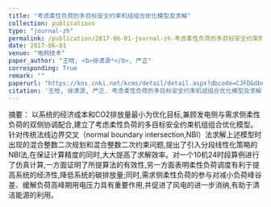 ```yaml
---
title: "考虑柔性负荷的多目标安全约束机组组合优化模型及求解"
collection: publications
type: "journal-zh"
permalink: /publication/2017-06-01-journal-zh-考虑柔性负荷的多目标安全约束机组组合优化模型及求解
date: 2017-06-01
venue: "电网技术"
paper_author: "王晗, <b>徐潇源*</b>, 严正"
corresponding: True
remark: ""
paperurl: "https://kns.cnki.net/kcms/detail/detail.aspx?dbcode=CJFD&dbname=CJFDLAST2017&filename=DWJS201706027&uniplatform=NZKPT&v=_rnILaSK9Q16NUUgIXFIcPs9v0E3m0q3uzXbRT-sKPx7uMitlqH5c6IeDgmmRheE"
citation: '王晗, 徐潇源, 严正. 考虑柔性负荷的多目标安全约束机组组合优化模型及求解[J]. 电网技术, 2017, 41(06): 1904-1911.'
---
```


摘要：
以系统的经济成本和CO2排放量最小为优化目标,兼顾发电侧与需求侧柔性负荷的双侧协调配合,建立了考虑柔性负荷的多目标安全约束机组组合优化模型。针对传统法线边界交叉（normal boundary intersection,NBI）法求解上述模型时出现的混合整数二次规划和混合整数二次约束问题,提出了引入分段线性化策略的NBI法,在保证计算精度的同时,大大提高了求解效率。对一个10机24时段算例进行了仿真计算,一方面证明了所提算法的有效性,另一方面表明柔性负荷调度有利于提高系统的经济性,降低系统的碳排放量;同时,需求侧柔性负荷的参与对减小负荷峰谷差、缓解负荷高峰期用电压力具有重要作用,并促进了风电的进一步消纳,有助于清洁能源的利用。 